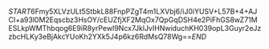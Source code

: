 $START$6Fmy5XLVzULt5StbkL88FnpPZgT4m1LXVbj6/iJ0iYUSV+L57B+4+AJCI+a93l0M2Eqscbz3HsOY/cEUZfjXF2MqOx7QpGqDSH4e2PiFhGS8wZ71MESLkpWMThbqog6E9iR8yrPewI9Ncx7JklJvIHNwiduchKH039opL3Guyr2eJzzbcHLKy3eBjAkcYUoKh2YXk5J4p6kz6RdMsQ78Wg==$END$